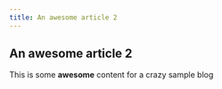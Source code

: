 ```yaml
---
title: An awesome article 2
---
```


## An awesome article 2

This is some **awesome** content for a crazy sample blog
